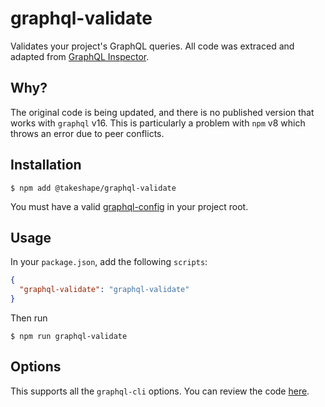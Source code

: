 # graphql-validate

Validates your project's GraphQL queries. All code was extraced and adapted from
[GraphQL Inspector](https://github.com/kamilkisiela/graphql-inspector).

## Why?

The original code is being updated, and there is no published version that
works with `graphql` v16. This is particularly a problem with `npm` v8 which
throws an error due to peer conflicts.

## Installation

```
$ npm add @takeshape/graphql-validate
```

You must have a valid
[graphql-config](https://www.graphql-config.com/docs/user/user-introduction) in
your project root.

## Usage

In your `package.json`, add the following `scripts`:

```json
{
  "graphql-validate": "graphql-validate"
}
```

Then run

```
$ npm run graphql-validate
```

## Options

This supports all the `graphql-cli` options. You can review the code
[here](./bin/graphql-validate.js).


